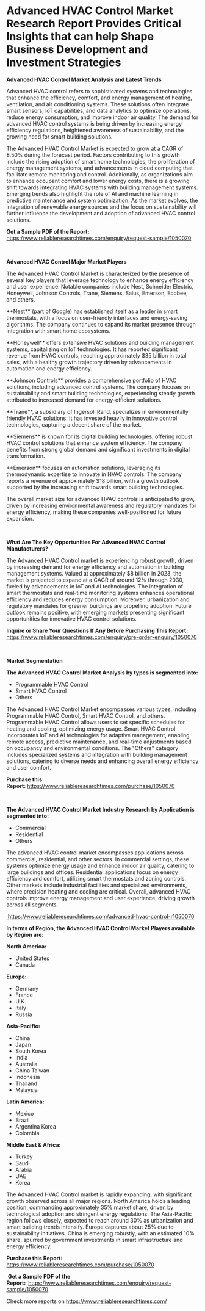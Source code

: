 <p><h1>Advanced HVAC Control Market Research Report Provides Critical Insights that can help Shape Business Development and Investment Strategies</h1></p><p><strong>Advanced HVAC Control Market Analysis and Latest Trends</strong></p>
<p><p>Advanced HVAC control refers to sophisticated systems and technologies that enhance the efficiency, comfort, and energy management of heating, ventilation, and air conditioning systems. These solutions often integrate smart sensors, IoT capabilities, and data analytics to optimize operations, reduce energy consumption, and improve indoor air quality. The demand for advanced HVAC control systems is being driven by increasing energy efficiency regulations, heightened awareness of sustainability, and the growing need for smart building solutions.</p><p>The Advanced HVAC Control Market is expected to grow at a CAGR of 8.50% during the forecast period. Factors contributing to this growth include the rising adoption of smart home technologies, the proliferation of energy management systems, and advancements in cloud computing that facilitate remote monitoring and control. Additionally, as organizations aim to enhance occupant comfort and lower energy costs, there is a growing shift towards integrating HVAC systems with building management systems. Emerging trends also highlight the role of AI and machine learning in predictive maintenance and system optimization. As the market evolves, the integration of renewable energy sources and the focus on sustainability will further influence the development and adoption of advanced HVAC control solutions.</p></p>
<p><strong>Get a Sample PDF of the Report:&nbsp;</strong> <a href="https://www.reliableresearchtimes.com/enquiry/request-sample/1050070?utm_campaign=2116&utm_medium=2&utm_source=Github&utm_content=ia&utm_term=16022025&utm_id=advanced-hvac-control">https://www.reliableresearchtimes.com/enquiry/request-sample/1050070</a></p>
<p>&nbsp;</p>
<p><strong>Advanced HVAC Control Major Market Players</strong></p>
<p><p>The Advanced HVAC Control Market is characterized by the presence of several key players that leverage technology to enhance energy efficiency and user experience. Notable companies include Nest, Schneider Electric, Honeywell, Johnson Controls, Trane, Siemens, Salus, Emerson, Ecobee, and others.</p><p>**Nest** (part of Google) has established itself as a leader in smart thermostats, with a focus on user-friendly interfaces and energy-saving algorithms. The company continues to expand its market presence through integration with smart home ecosystems.</p><p>**Honeywell** offers extensive HVAC solutions and building management systems, capitalizing on IoT technologies. It has reported significant revenue from HVAC controls, reaching approximately $35 billion in total sales, with a healthy growth trajectory driven by advancements in automation and energy efficiency.</p><p>**Johnson Controls** provides a comprehensive portfolio of HVAC solutions, including advanced control systems. The company focuses on sustainability and smart building technologies, experiencing steady growth attributed to increased demand for energy-efficient solutions.</p><p>**Trane**, a subsidiary of Ingersoll Rand, specializes in environmentally friendly HVAC solutions. It has invested heavily in innovative control technologies, capturing a decent share of the market. </p><p>**Siemens** is known for its digital building technologies, offering robust HVAC control solutions that enhance system efficiency. The company benefits from strong global demand and significant investments in digital transformation.</p><p>**Emerson** focuses on automation solutions, leveraging its thermodynamic expertise to innovate in HVAC controls. The company reports a revenue of approximately $18 billion, with a growth outlook supported by the increasing shift towards smart building technologies.</p><p>The overall market size for advanced HVAC controls is anticipated to grow, driven by increasing environmental awareness and regulatory mandates for energy efficiency, making these companies well-positioned for future expansion.</p></p>
<p>&nbsp;</p>
<p><strong>What Are The Key Opportunities For Advanced HVAC Control Manufacturers?</strong></p>
<p><p>The Advanced HVAC Control market is experiencing robust growth, driven by increasing demand for energy efficiency and automation in building management systems. Valued at approximately $8 billion in 2023, the market is projected to expand at a CAGR of around 12% through 2030, fueled by advancements in IoT and AI technologies. The integration of smart thermostats and real-time monitoring systems enhances operational efficiency and reduces energy consumption. Moreover, urbanization and regulatory mandates for greener buildings are propelling adoption. Future outlook remains positive, with emerging markets presenting significant opportunities for innovative HVAC control solutions.</p></p>
<p><strong>Inquire or Share Your Questions If Any Before Purchasing This Report:</strong> <a href="https://www.reliableresearchtimes.com/enquiry/pre-order-enquiry/1050070?utm_campaign=2116&utm_medium=2&utm_source=Github&utm_content=ia&utm_term=16022025&utm_id=advanced-hvac-control">https://www.reliableresearchtimes.com/enquiry/pre-order-enquiry/1050070</a></p>
<p>&nbsp;</p>
<p><strong>Market Segmentation</strong></p>
<p><strong>The Advanced HVAC Control Market Analysis by types is segmented into:</strong></p>
<p><ul><li>Programmable HVAC Control</li><li>Smart HVAC Control</li><li>Others</li></ul></p>
<p><p>The Advanced HVAC Control Market encompasses various types, including Programmable HVAC Control, Smart HVAC Control, and others. Programmable HVAC Control allows users to set specific schedules for heating and cooling, optimizing energy usage. Smart HVAC Control incorporates IoT and AI technologies for adaptive management, enabling remote access, predictive maintenance, and real-time adjustments based on occupancy and environmental conditions. The "Others" category includes specialized systems and integration with building management solutions, catering to diverse needs and enhancing overall energy efficiency and user comfort.</p></p>
<p><strong>Purchase this Report:&nbsp;</strong><a href="https://www.reliableresearchtimes.com/purchase/1050070?utm_campaign=2116&utm_medium=2&utm_source=Github&utm_content=ia&utm_term=16022025&utm_id=advanced-hvac-control">https://www.reliableresearchtimes.com/purchase/1050070</a></p>
<p>&nbsp;</p>
<p><strong>The Advanced HVAC Control Market Industry Research by Application is segmented into:</strong></p>
<p><ul><li>Commercial</li><li>Residential</li><li>Others</li></ul></p>
<p><p>The advanced HVAC control market encompasses applications across commercial, residential, and other sectors. In commercial settings, these systems optimize energy usage and enhance indoor air quality, catering to large buildings and offices. Residential applications focus on energy efficiency and comfort, utilizing smart thermostats and zoning controls. Other markets include industrial facilities and specialized environments, where precision heating and cooling are critical. Overall, advanced HVAC controls improve energy management and user experience, driving growth across all segments.</p></p>
<p><a href="https://www.reliableresearchtimes.com/advanced-hvac-control-r1050070?utm_campaign=2116&utm_medium=2&utm_source=Github&utm_content=ia&utm_term=16022025&utm_id=advanced-hvac-control">&nbsp;https://www.reliableresearchtimes.com/advanced-hvac-control-r1050070</a></p>
<p><strong>In terms of Region, the Advanced HVAC Control Market Players available by Region are:</strong></p>
<p>
    <p> <strong> North America: </strong>
        <ul>
            <li>United States</li>
            <li>Canada</li>
        </ul>
        </p> 
    <p> <strong> Europe: </strong>
        <ul>
            <li>Germany</li>
            <li>France</li>
            <li>U.K.</li>
            <li>Italy</li>
            <li>Russia</li>
        </ul>
        </p> 
    <p> <strong> Asia-Pacific: </strong>
        <ul>
            <li>China</li>
            <li>Japan</li>
            <li>South Korea</li>
            <li>India</li>
            <li>Australia</li>
            <li>China Taiwan</li>
            <li>Indonesia</li>
            <li>Thailand</li>
            <li>Malaysia</li>
        </ul>
        </p> 
    <p> <strong> Latin America: </strong>
        <ul>
            <li>Mexico</li>
            <li>Brazil</li>
            <li>Argentina Korea</li>
            <li>Colombia</li>
        </ul>
        </p> 
    <p> <strong> Middle East & Africa: </strong>
        <ul>
            <li>Turkey</li>
            <li>Saudi</li>
            <li>Arabia</li>
            <li>UAE</li>
            <li>Korea</li>
        </ul>
    </p>
    </p>
<p><p>The Advanced HVAC Control market is rapidly expanding, with significant growth observed across all major regions. North America holds a leading position, commanding approximately 35% market share, driven by technological adoption and stringent energy regulations. The Asia-Pacific region follows closely, expected to reach around 30% as urbanization and smart building trends intensify. Europe captures about 25% due to sustainability initiatives. China is emerging robustly, with an estimated 10% share, spurred by government investments in smart infrastructure and energy efficiency.</p></p>
<p><strong>Purchase this Report: </strong><a href="https://www.reliableresearchtimes.com/purchase/1050070?utm_campaign=2116&utm_medium=2&utm_source=Github&utm_content=ia&utm_term=16022025&utm_id=advanced-hvac-control">https://www.reliableresearchtimes.com/purchase/1050070</a></p>
<p>&nbsp;<strong>Get a Sample PDF of the Report:&nbsp;&nbsp;</strong><a href="https://www.reliableresearchtimes.com/enquiry/request-sample/1050070?utm_campaign=2116&utm_medium=2&utm_source=Github&utm_content=ia&utm_term=16022025&utm_id=advanced-hvac-control">https://www.reliableresearchtimes.com/enquiry/request-sample/1050070</a></p>
<p><strong></strong></p>
<p>Check more reports on <a href="https://www.reliableresearchtimes.com/?utm_campaign=2116&utm_medium=2&utm_source=Github&utm_content=ia&utm_term=16022025&utm_id=advanced-hvac-control">https://www.reliableresearchtimes.com/</a></p>